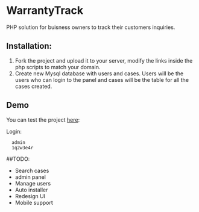# WarrantyTrack

PHP solution for buisness owners to track their customers inquiries.



## Installation:

1. Fork the project and upload it to your server, modify the links inside the php scripts to match your domain.
2. Create new Mysql database with users and cases.
Users will be the users who can login to the panel and cases will be the table for all the cases created.


## Demo

You  can test the project [here](http://api.noamsapir.me/Experiments/WarrantyTrack/):

Login:
```
  admin
  1q2w3e4r
```

##TODO:
- Search cases
- admin panel
 - Manage users
 - Auto installer
- Redesign UI
 - Mobile support



